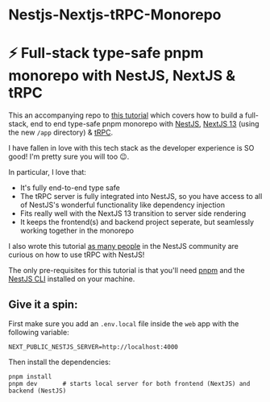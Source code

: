 # Nestjs-Nextjs-tRPC-Monorepo
# ⚡️ Full-stack type-safe pnpm monorepo with NestJS, NextJS & tRPC

This an accompanying repo to [this tutorial](https://www.tomray.dev/nestjs-nextjs-trpc) which covers how to build a full-stack, end to end type-safe pnpm monorepo with [NestJS](https://nestjs.com/), [NextJS 13](https://nextjs.org/docs) (using the new `/app` directory) & [tRPC](https://trpc.io/).

I have fallen in love with this tech stack as the developer experience is SO good! I'm pretty sure you will too 😉.

In particular, I love that:

- It's fully end-to-end type safe
- The tRPC server is fully integrated into NestJS, so you have access to all of NestJS's wonderful functionality like dependency injection
- Fits really well with the NextJS 13 transition to server side rendering
- It keeps the frontend(s) and backend project seperate, but seamlessly working together in the monorepo

I also wrote this tutorial [as many people](https://github.com/trpc/trpc/discussions/1504) in the NestJS community are curious on how to use tRPC with NestJS!

The only pre-requisites for this tutorial is that you'll need [pnpm](https://pnpm.io/installation) and the [NestJS CLI](https://docs.nestjs.com/cli/overview) installed on your machine.

## Give it a spin:

First make sure you add an `.env.local` file inside the `web` app with the following variable:

```env
NEXT_PUBLIC_NESTJS_SERVER=http://localhost:4000
```

Then install the dependencies:

```
pnpm install
pnpm dev       # starts local server for both frontend (NextJS) and backend (NestJS)
```

